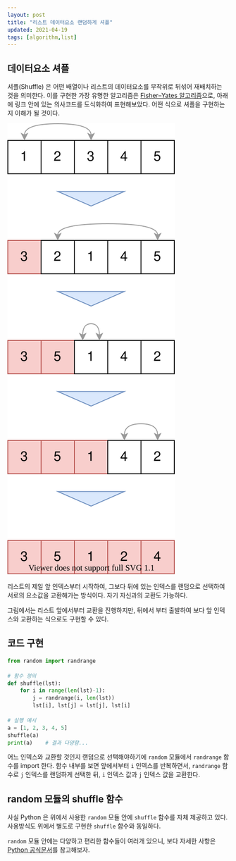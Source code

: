 ```yaml
---
layout: post
title: "리스트 데이터요소 랜덤하게 셔플"
updated: 2021-04-19
tags: [algorithm,list]
---
```


## 데이터요소 셔플

셔플(Shuffle) 은 어떤 배열이나 리스트의 데이터요소를 무작위로 뒤섞어 재배치하는 것을 의미한다. 이를 구현한 가장 유명한 알고리즘은 [Fisher–Yates 알고리즘](https://en.wikipedia.org/wiki/Fisher%E2%80%93Yates_shuffle#Fisher_and_Yates'_original_method)으로, 아래에 링크 안에 있는 의사코드를 도식화하여 표현해보았다. 어떤 식으로 셔플을 구현하는지 이해가 될 것이다.

![그림00](/img/algorithm/algorithm-1002-01-01-00.svg)

리스트의 제일 앞 인덱스부터 시작하여, 그보다 뒤에 있는 인덱스를 랜덤으로 선택하여 서로의 요소값을 교환해가는 방식이다. 자기 자신과의 교환도 가능하다.

그림에서는 리스트 앞에서부터 교환을 진행하지만, 뒤에서 부터 출발하여 보다 앞 인덱스와 교환하는 식으로도 구현할 수 있다.

## 코드 구현

```py
from random import randrange

# 함수 정의
def shuffle(lst):
    for i in range(len(lst)-1):
        j = randrange(i, len(lst))
        lst[i], lst[j] = lst[j], lst[i]
        
# 실행 예시
a = [1, 2, 3, 4, 5]
shuffle(a)
print(a)    # 결과 다양함...
```

어느 인덱스와 교환할 것인지 랜덤으로 선택해야하기에 `random` 모듈에서 `randrange` 함수를 import 한다. 함수 내부를 보면 앞에서부터 `i` 인덱스를 반복하면서, `randrange` 함수로 `j` 인덱스를 랜덤하게 선택한 뒤, `i` 인덱스 값과 `j` 인덱스 값을 교환한다.

## random 모듈의 shuffle 함수

사실 Python 은 위에서 사용한 `random` 모듈 안에 `shuffle` 함수를 자체 제공하고 있다. 사용방식도 위에서 별도로 구현한 `shuffle` 함수와 동일하다.

`random` 모듈 안에는 다양하고 편리한 함수들이 여러개 있으니, 보다 자세한 사항은 [Python 공식문서](https://docs.python.org/3/library/random.html)를 참고해보자.